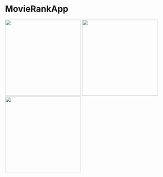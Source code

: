 # MovieRankApp

<img src="https://user-images.githubusercontent.com/34837583/137613612-004e58f8-31b3-4fd6-ae02-f5dcbaa83039.png" width="250"> <img src="https://user-images.githubusercontent.com/34837583/137617500-56486b8c-256d-4847-b699-8b955b103929.png" width="250"> <img src="https://user-images.githubusercontent.com/34837583/137617473-383d27b8-c386-4256-bd6a-6608de4d56e7.png" width="250">
                                                                                                                           
